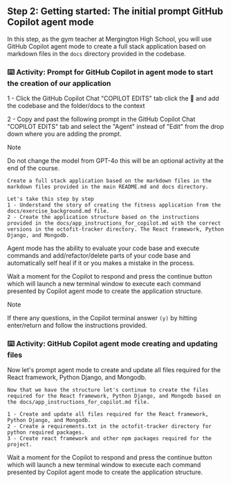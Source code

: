 ## Step 2: Getting started: The initial prompt GitHub Copilot agent mode

In this step, as the gym teacher at Mergington High School, you will use GitHub Copilot agent mode to create a full stack application based on markdown files in the `docs` directory provided in the codebase. 

### :keyboard: Activity: Prompt for GitHub Copilot in agent mode to start the creation of our application

1 - Click the GitHub Copilot Chat "COPILOT EDITS" tab click the :paperclip: and add the codebase and the folder/docs to the context

2 - Copy and past the following prompt in the GitHub Copilot Chat "COPILOT EDITS" tab and select the "Agent" instead of "Edit" from the drop down where you are adding the prompt.

>[!NOTE]
> Do not change the model from GPT-4o this will be an optional activity at the end of the course.

```text
Create a full stack application based on the markdown files in the markdown files provided in the main README.md and docs directory.

Let's take this step by step 
1 - Understand the story of creating the fitness application from the docs/exercise_background.md file.
2 - Create the application structure based on the instructions provided in the docs/app_instructions_for_copilot.md with the correct versions in the octofit-tracker directory. The React framework, Python Django, and Mongodb. 
```
Agent mode has the ability to evaluate your code base and execute commands and add/refactor/delete parts of your code base and automatically self heal if it or you makes a mistake in the process.

Wait a moment for the Copilot to respond and press the continue button which will launch a new terminal window to execute each command presented by Copilot agent mode to create the application structure.

> [!NOTE]
> If there any questions, in the Copilot terminal answer `(y)` by hitting enter/return and follow the instructions provided.

### :keyboard: Activity: GitHub Copilot agent mode creating and updating files

Now let's prompt agent mode to create and update all files required for the React framework, Python Django, and Mongodb.

```text
Now that we have the structure let's continue to create the files required for the React framework, Python Django, and Mongodb based on the docs/app_instructions_for_copilot.md file.

1 - Create and update all files required for the React framework, Python Django, and Mongodb.
2 - Create a requirements.txt in the octofit-tracker directory for python required packages.
3 - Create react framework and other npm packages required for the project.
```

Wait a moment for the Copilot to respond and press the continue button which will launch a new terminal window to execute each command presented by Copilot agent mode to create the application structure.
